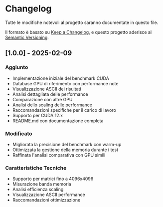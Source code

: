 # Changelog

Tutte le modifiche notevoli al progetto saranno documentate in questo file.

Il formato è basato su [Keep a Changelog](https://keepachangelog.com/en/1.0.0/),
e questo progetto aderisce al [Semantic Versioning](https://semver.org/spec/v2.0.0.html).

## [1.0.0] - 2025-02-09

### Aggiunto
- Implementazione iniziale del benchmark CUDA
- Database GPU di riferimento con performance note
- Visualizzazione ASCII dei risultati
- Analisi dettagliata delle performance
- Comparazione con altre GPU
- Analisi dello scaling delle performance
- Raccomandazioni specifiche per il carico di lavoro
- Supporto per CUDA 12.x
- README.md con documentazione completa

### Modificato
- Migliorata la precisione del benchmark con warm-up
- Ottimizzata la gestione della memoria durante i test
- Raffinata l'analisi comparativa con GPU simili

### Caratteristiche Tecniche
- Supporto per matrici fino a 4096x4096
- Misurazione banda memoria
- Analisi efficienza scaling
- Visualizzazione ASCII performance
- Raccomandazioni ottimizzazione
